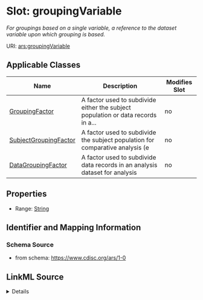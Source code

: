 # Slot: groupingVariable


_For groupings based on a single variable, a reference to the dataset variable upon which grouping is based._



URI: [ars:groupingVariable](https://www.cdisc.org/ars/1-0groupingVariable)



<!-- no inheritance hierarchy -->




## Applicable Classes

| Name | Description | Modifies Slot |
| --- | --- | --- |
[GroupingFactor](GroupingFactor.md) | A factor used to subdivide either the subject population or data records in a... |  no  |
[SubjectGroupingFactor](SubjectGroupingFactor.md) | A factor used to subdivide the subject population for comparative analysis (e |  no  |
[DataGroupingFactor](DataGroupingFactor.md) | A factor used to subdivide data records in an analysis dataset for analysis |  no  |







## Properties

* Range: [String](String.md)





## Identifier and Mapping Information







### Schema Source


* from schema: https://www.cdisc.org/ars/1-0




## LinkML Source

<details>
```yaml
name: groupingVariable
description: For groupings based on a single variable, a reference to the dataset
  variable upon which grouping is based.
from_schema: https://www.cdisc.org/ars/1-0
rank: 1000
alias: groupingVariable
domain_of:
- GroupingFactor
range: string

```
</details>
